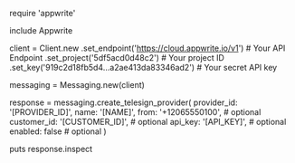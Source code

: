 require 'appwrite'

include Appwrite

client = Client.new
    .set_endpoint('https://cloud.appwrite.io/v1') # Your API Endpoint
    .set_project('5df5acd0d48c2') # Your project ID
    .set_key('919c2d18fb5d4...a2ae413da83346ad2') # Your secret API key

messaging = Messaging.new(client)

response = messaging.create_telesign_provider(
    provider_id: '[PROVIDER_ID]',
    name: '[NAME]',
    from: '+12065550100', # optional
    customer_id: '[CUSTOMER_ID]', # optional
    api_key: '[API_KEY]', # optional
    enabled: false # optional
)

puts response.inspect
